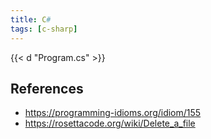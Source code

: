 ```yaml
---
title: C#
tags: [c-sharp]
---
```


{{< d "Program.cs" >}}

## References

- <https://programming-idioms.org/idiom/155>
- <https://rosettacode.org/wiki/Delete_a_file>
